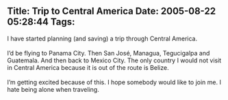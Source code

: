 Title: Trip to Central America
Date: 2005-08-22 05:28:44
Tags: 
---
I have started planning (and saving) a trip through Central America.<br/><br/>
I&#8217;d be flying to Panama City. Then San José, Managua, Tegucigalpa and
Guatemala. And then back to Mexico City. The only country I would not
visit in Central America because it is out of the route is Belize.<br/><br/>
I&#8217;m getting excited because of this. I hope somebody would like to join me. I hate being alone when traveling.<br/><br/><br/><br/>
